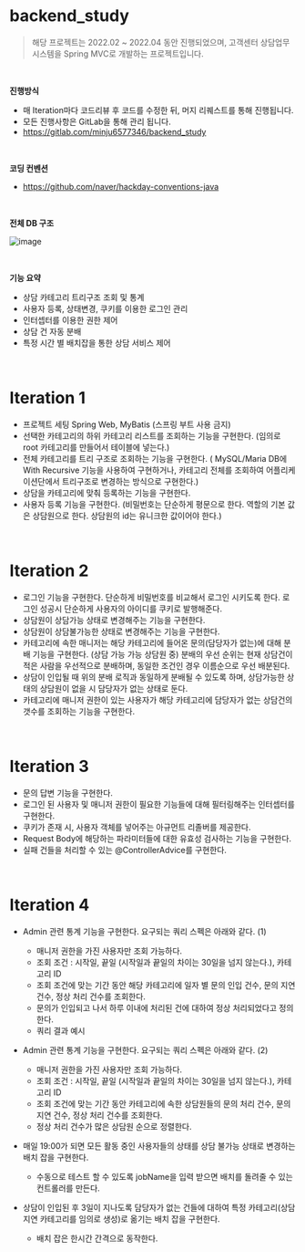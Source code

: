 # backend_study
> 해당 프로젝트는 2022.02 ~ 2022.04 동안 진행되었으며, 고객센터 상담업무 시스템을 Spring MVC로 개발하는 프로젝트입니다.

<br>

**진행방식**

-   매 Iteration마다 코드리뷰 후 코드를 수정한 뒤, 머지 리퀘스트를 통해 진행됩니다.
-   모든 진행사항은 GitLab을 통해 관리 됩니다.
  -   https://gitlab.com/minju6577346/backend_study   

<br>

**코딩 컨벤션**

- https://github.com/naver/hackday-conventions-java

<br>

**전체 DB 구조**

![image](https://user-images.githubusercontent.com/58619427/154786021-a3393f1c-d515-4fb7-b756-3ec88b705f12.png)

<br>

**기능 요약**

- 상담 카테고리 트리구조 조회 및 통계
- 사용자 등록, 상태변경, 쿠키를 이용한 로그인 관리
- 인터셉터를 이용한 권한 제어
- 상담 건 자동 분배 
- 특정 시간 별 배치잡을 통한 상담 서비스 제어

<br>

# Iteration 1
* 프로젝트 세팅 Spring Web, MyBatis (스프링 부트 사용 금지)
* 선택한 카테고리의 하위 카테고리 리스트를 조회하는 기능을 구현한다. (임의로 root 카테고리를 만들어서 테이블에 넣는다.)
* 전체 카테고리를 트리 구조로 조회하는 기능을 구현한다. ( MySQL/Maria DB에 With Recursive 기능을 사용하여 구현하거나, 카테고리 전체를 조회하여 어플리케이션단에서 트리구조로 변경하는 방식으로 구현한다.)
* 상담을 카테고리에 맞춰 등록하는 기능을 구현한다.
* 사용자 등록 기능을 구현한다. (비밀번호는 단순하게 평문으로 한다. 역할의 기본 값은 상담원으로 한다. 상담원의 id는 유니크한 값이어야 한다.)

<br>

# Iteration 2
* 로그인 기능을 구현한다. 단순하게 비밀번호를 비교해서 로그인 시키도록 한다. 로그인 성공시 단순하게 사용자의 아이디를 쿠키로 발행해준다.
* 상담원이 상담가능 상태로 변경해주는 기능을 구현한다.
* 상담원이 상담불가능한 상태로 변경해주는 기능을 구현한다.
* 카테고리에 속한 매니저는 해당 카테고리에 들어온 문의(담당자가 없는)에 대해 분배 기능을 구현한다. (상담 가능 가능 상담원 중) 분배의 우선 순위는 현재 상담건이 적은 사람을 우선적으로 분배하며, 동일한 조건인 경우 이름순으로 우선 배분된다.
* 상담이 인입될 때 위의 분배 로직과 동일하게 분배될 수 있도록 하며, 상담가능한 상태의 상담원이 없을 시 담당자가 없는 상태로 둔다.
* 카테고리에 매니저 권한이 있는 사용자가 해당 카테고리에 담당자가 없는 상담건의 갯수를 조회하는 기능을 구현한다.

<br>

# Iteration 3
* 문의 답변 기능을 구현한다.
* 로그인 된 사용자 및 매니저 권한이 필요한 기능들에 대해 필터링해주는 인터셉터를 구현한다.
* 쿠키가 존재 시, 사용자 객체를 넣어주는 아규먼트 리졸버를 제공한다.
* Request Body에 해당하는 파라미터들에 대한 유효성 검사하는 기능을 구현한다.
* 실패 건들을 처리할 수 있는 @ControllerAdvice를 구현한다.
<br>

# Iteration 4
* Admin 관련 통계 기능을 구현한다. 요구되는 쿼리 스펙은 아래와 같다. (1)
    * 매니저 권한을 가진 사용자만 조회 가능하다.
    * 조회 조건 : 시작일, 끝일 (시작일과 끝일의 차이는 30일을 넘지 않는다.), 카테고리 ID
    * 조회 조건에 맞는 기간 동안 해당 카테고리에 일자 별 문의 인입 건수, 문의 지연 건수, 정상 처리 건수를 조회한다.
    * 문의가 인입되고 나서 하루 이내에 처리된 건에 대하여 정상 처리되었다고 정의한다.
    * 쿼리 결과 예시 


* Admin 관련 통계 기능을 구현한다. 요구되는 쿼리 스펙은 아래와 같다. (2)
    * 매니저 권한을 가진 사용자만 조회 가능하다.
    * 조회 조건 : 시작일, 끝일 (시작일과 끝일의 차이는 30일을 넘지 않는다.), 카테고리 ID
    * 조회 조건에 맞는 기간 동안 카테고리에 속한 상담원들의 문의 처리 건수, 문의 지연 건수, 정상 처리 건수를 조회한다.
    * 정상 처리 건수가 많은 상담원 순으로 정렬한다.
* 매일 19:00가 되면 모든 활동 중인 사용자들의 상태를 상담 불가능 상태로 변경하는 배치 잡을 구현한다.
    * 수동으로 테스트 할 수 있도록 jobName을 입력 받으면 배치를 돌려줄 수 있는 컨트롤러를 만든다.
* 상담이 인입된 후 3일이 지나도록 담당자가 없는 건들에 대하여 특정 카테고리(상담 지연 카테고리를 임의로 생성)로 옮기는 배치 잡을 구현한다.
    * 배치 잡은 한시간 간격으로 동작한다.

<br>
